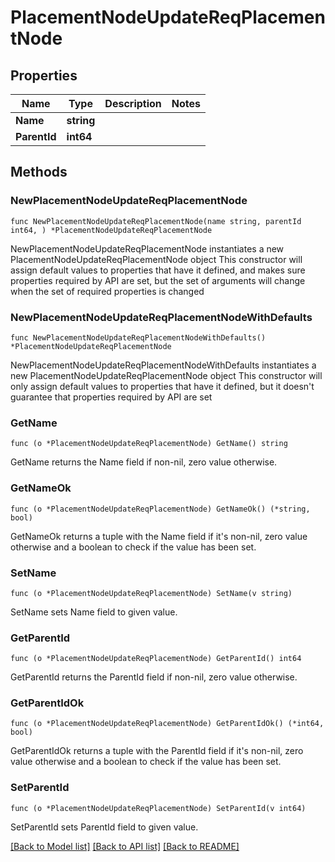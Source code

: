 # PlacementNodeUpdateReqPlacementNode

## Properties

Name | Type | Description | Notes
------------ | ------------- | ------------- | -------------
**Name** | **string** |  | 
**ParentId** | **int64** |  | 

## Methods

### NewPlacementNodeUpdateReqPlacementNode

`func NewPlacementNodeUpdateReqPlacementNode(name string, parentId int64, ) *PlacementNodeUpdateReqPlacementNode`

NewPlacementNodeUpdateReqPlacementNode instantiates a new PlacementNodeUpdateReqPlacementNode object
This constructor will assign default values to properties that have it defined,
and makes sure properties required by API are set, but the set of arguments
will change when the set of required properties is changed

### NewPlacementNodeUpdateReqPlacementNodeWithDefaults

`func NewPlacementNodeUpdateReqPlacementNodeWithDefaults() *PlacementNodeUpdateReqPlacementNode`

NewPlacementNodeUpdateReqPlacementNodeWithDefaults instantiates a new PlacementNodeUpdateReqPlacementNode object
This constructor will only assign default values to properties that have it defined,
but it doesn't guarantee that properties required by API are set

### GetName

`func (o *PlacementNodeUpdateReqPlacementNode) GetName() string`

GetName returns the Name field if non-nil, zero value otherwise.

### GetNameOk

`func (o *PlacementNodeUpdateReqPlacementNode) GetNameOk() (*string, bool)`

GetNameOk returns a tuple with the Name field if it's non-nil, zero value otherwise
and a boolean to check if the value has been set.

### SetName

`func (o *PlacementNodeUpdateReqPlacementNode) SetName(v string)`

SetName sets Name field to given value.


### GetParentId

`func (o *PlacementNodeUpdateReqPlacementNode) GetParentId() int64`

GetParentId returns the ParentId field if non-nil, zero value otherwise.

### GetParentIdOk

`func (o *PlacementNodeUpdateReqPlacementNode) GetParentIdOk() (*int64, bool)`

GetParentIdOk returns a tuple with the ParentId field if it's non-nil, zero value otherwise
and a boolean to check if the value has been set.

### SetParentId

`func (o *PlacementNodeUpdateReqPlacementNode) SetParentId(v int64)`

SetParentId sets ParentId field to given value.



[[Back to Model list]](../README.md#documentation-for-models) [[Back to API list]](../README.md#documentation-for-api-endpoints) [[Back to README]](../README.md)


